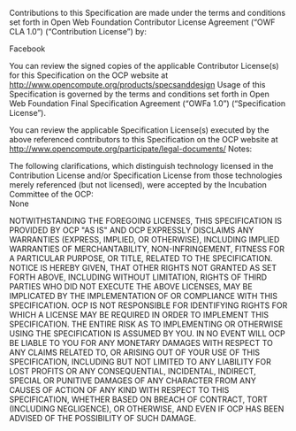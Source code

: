 Contributions to this Specification are made under the terms and conditions set forth in Open Web Foundation Contributor License Agreement (“OWF CLA 1.0”) (“Contribution License”) by:

Facebook

You can review the signed copies of the applicable Contributor License(s) for this Specification on the OCP website at http://www.opencompute.org/products/specsanddesign Usage of this Specification is governed by the terms and conditions set forth in Open Web Foundation Final Specification Agreement (“OWFa 1.0”) (“Specification License”).

You can review the applicable Specification License(s) executed by the above referenced contributors to this Specification on the OCP website at http://www.opencompute.org/participate/legal-documents/ Notes:

The following clarifications, which distinguish technology licensed in the Contribution License and/or Specification License from those technologies merely referenced (but not licensed), were accepted by the Incubation Committee of the OCP:  
None

NOTWITHSTANDING THE FOREGOING LICENSES, THIS SPECIFICATION IS PROVIDED BY OCP "AS IS" AND OCP EXPRESSLY DISCLAIMS ANY WARRANTIES (EXPRESS, IMPLIED, OR OTHERWISE), INCLUDING IMPLIED WARRANTIES OF MERCHANTABILITY, NON-INFRINGEMENT, FITNESS FOR A PARTICULAR PURPOSE, OR TITLE, RELATED TO THE SPECIFICATION. NOTICE IS HEREBY GIVEN, THAT OTHER RIGHTS NOT GRANTED AS SET FORTH ABOVE, INCLUDING WITHOUT LIMITATION, RIGHTS OF THIRD PARTIES WHO DID NOT EXECUTE THE ABOVE LICENSES, MAY BE IMPLICATED BY THE IMPLEMENTATION OF OR COMPLIANCE WITH THIS SPECIFICATION. OCP IS NOT RESPONSIBLE FOR IDENTIFYING RIGHTS FOR WHICH A LICENSE MAY BE REQUIRED IN ORDER TO IMPLEMENT THIS SPECIFICATION. THE ENTIRE RISK AS TO IMPLEMENTING OR OTHERWISE USING THE SPECIFICATION IS ASSUMED BY YOU. IN NO EVENT WILL OCP BE LIABLE TO YOU FOR ANY MONETARY DAMAGES WITH RESPECT TO ANY CLAIMS RELATED TO, OR ARISING OUT OF YOUR USE OF THIS SPECIFICATION, INCLUDING BUT NOT LIMITED TO ANY LIABILITY FOR LOST PROFITS OR ANY CONSEQUENTIAL, INCIDENTAL, INDIRECT, SPECIAL OR PUNITIVE DAMAGES OF ANY CHARACTER FROM ANY CAUSES OF ACTION OF ANY KIND WITH RESPECT TO THIS SPECIFICATION, WHETHER BASED ON BREACH OF CONTRACT, TORT (INCLUDING NEGLIGENCE), OR OTHERWISE, AND EVEN IF OCP HAS BEEN ADVISED OF THE POSSIBILITY OF SUCH DAMAGE.
